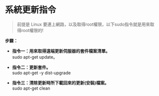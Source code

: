 # 系統更新指令

> 前提是 Linux 要連上網路，以及取得root權限，以下sudo指令就是用來取得root權限的!

<div class="Alert Alert--nuxt-green">

<b>步驟：</b>

</div>

- **指令一：用來取得遠端更新伺服器的套件檔案清單。**
<br>sudo apt-get update。<br>

- **指令二：更新套件。**
<br>sudo apt-get -y dist-upgrade<br>

- **指令三：清除更新時所下載回來的更新(安裝)檔案。**
<br>sudo apt-get clean

